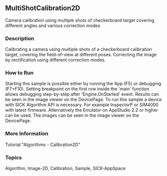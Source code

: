 ## MultiShotCalibration2D
Camera calibration using multiple shots of checkerboard target covering different angles and various correction modes

### Description
Calibrating a camera using multiple shots of a checkerboard calibration target,
covering the field-of-view at different poses. Correcting the image by rectification
using different correction modes.

### How to Run
Starting this sample is possible either by running the App (F5) or
debugging (F7+F10). Setting breakpoint on the first row inside the 'main'
function allows debugging step-by-step after 'Engine.OnStarted' event.
Results can be seen in the image viewer on the DevicePage.
To run this sample a device with SICK Algorithm API is necessary.
For example InspectorP or SIM4000 with latest firmware. Alternatively the
Emulator on AppStudio 2.2 or higher can be used. The images can be seen in the
image viewer on the DevicePage.

### More Information
Tutorial "Algorithms - Calibration2D"

### Topics
Algorithm, Image-2D, Calibration, Sample, SICK-AppSpace

